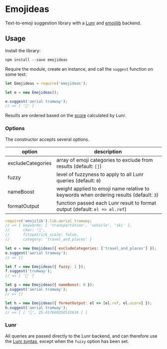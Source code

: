 # Emojideas

Text-to-emoji suggestion library with a [Lunr](https://github.com/olivernn/lunr.js) and [emojilib](https://github.com/muan/emojilib) backend.

## Usage

Install the library:

```
npm install --save emojideas
```

Require the module, create an instance, and call the `suggest` function on some text:

```javascript
let Emojideas = require('emojideas');

let e = new Emojideas();

e.suggest('aerial tramway');
// => [ '🚡' ]
```

Results are ordered based on the [score](https://lunrjs.com/guides/searching.html#scoring) calculated by Lunr.

### Options

The constructor accepts several options.

| **option** | **description** |
|-|-|
| excludeCategories | array of emoji categories to exclude from results (default: ``[]``)|
| fuzzy | level of fuzzyness to apply to all Lunr queries (default: `0`) |
| nameBoost | weight applied to emoji name relative to keywords when ordering results (default: `3`) |
| formatOutput | function passed each Lunr result to format output (default: `el => el.ref`) |

```javascript
require('emojilib').lib.aerial_tramway;
// => { keywords: [ 'transportation', 'vehicle', 'ski' ],
//      char: '🚡',
//      fitzpatrick_scale: false,
//      category: 'travel_and_places' }

let e = new Emojideas({ excludeCategories: ['travel_and_places'] });
e.suggest('aerial tramway');
// => []

let f = new Emojideas({ fuzzy: 1 });
f.suggest('trumway');
// => [ '🚡' ]

let g = new Emojideas({ nameBoost: 0 });
g.suggest('aerial tramway');
// => []

let h = new Emojideas({ formatOutput: el => [el.ref, el.score] });
h.suggest('aerial tramway');
// => [ [ '🚡', 25.417660356531634 ] ]
```

### Lunr

All queries are passed directly to the Lunr backend, and can therefore use the [Lunr syntax](https://lunrjs.com/guides/searching.html), except when the `fuzzy` option has been set.
